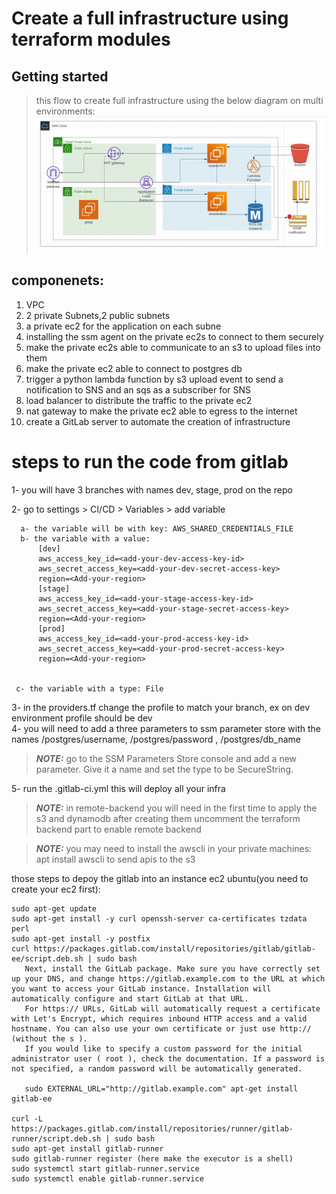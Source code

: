 # Create a full infrastructure using terraform modules 

## Getting started
> this flow to create full infrastructure using the below diagram on multi environments:
![alt architecture](https://github.com/sabreensalama/use-terraform-modules-to-create-full-infra/blob/main/diagram.jpeg)

## componenets:
1. VPC
2. 2 private Subnets,2 public subnets
3. a private ec2 for the application on each subne
4. installing the ssm agent on the private ec2s to connect to them securely
5. make the private ec2s able to communicate  to an s3 to upload files into them
5. make the private ec2 able to connect to postgres db 
6. trigger a python lambda function by s3 upload event to send a notification to SNS and an sqs as a subscriber for SNS
7. load balancer to distribute the traffic to the private ec2
8. nat gateway to make the private ec2 able to egress to the internet
7. create a GitLab server to automate the creation of infrastructure

# steps to run the code from gitlab
1- you will have 3 branches with names dev, stage, prod on the repo

2- go to settings > CI/CD > Variables > add variable 
  ```
    a- the variable will be with key: AWS_SHARED_CREDENTIALS_FILE 
    b- the variable with a value:
        [dev] 
        aws_access_key_id=<add-your-dev-access-key-id> 
        aws_secret_access_key=<add-your-dev-secret-access-key>
        region=<Add-your-region> 
        [stage] 
        aws_access_key_id=<add-your-stage-access-key-id> 
        aws_secret_access_key=<add-your-stage-secret-access-key> 
        region=<Add-your-region> 
        [prod] 
        aws_access_key_id=<add-your-prod-access-key-id> 
        aws_secret_access_key=<add-your-prod-secret-access-key> 
        region=<Add-your-region>   
     
        
   c- the variable with a type: File
   ```

3- in the providers.tf change the profile to match your branch, ex on dev environment profile should be dev <br>
4- you will need to add a three parameters to ssm parameter store with the names /postgres/username, /postgres/password , /postgres/db_name <br>
  > **_NOTE:_**  go to the SSM Parameters Store console and add a new parameter. Give it a name and set the type to be SecureString. <br>
  
5- run the .gitlab-ci.yml this will deploy all your infra

 > **_NOTE:_**  in remote-backend you will need in the first time to apply  the s3 and dynamodb after creating them uncomment the terraform backend part to enable remote backend  <br>
 
 > **_NOTE:_**  you may need to install the awscli in your private machines: apt install awscli to send apis to the s3 <br>
 
 
those steps to depoy the gitlab into an instance ec2 ubuntu(you need to create your ec2 first):
 ```
sudo apt-get update
sudo apt-get install -y curl openssh-server ca-certificates tzdata perl
sudo apt-get install -y postfix
curl https://packages.gitlab.com/install/repositories/gitlab/gitlab-ee/script.deb.sh | sudo bash
    Next, install the GitLab package. Make sure you have correctly set up your DNS, and change https://gitlab.example.com to the URL at which you want to access your GitLab instance. Installation will automatically configure and start GitLab at that URL.
    For https:// URLs, GitLab will automatically request a certificate with Let's Encrypt, which requires inbound HTTP access and a valid hostname. You can also use your own certificate or just use http:// (without the s ).
    If you would like to specify a custom password for the initial administrator user ( root ), check the documentation. If a password is not specified, a random password will be automatically generated.

    sudo EXTERNAL_URL="http://gitlab.example.com" apt-get install gitlab-ee

curl -L https://packages.gitlab.com/install/repositories/runner/gitlab-runner/script.deb.sh | sudo bash
sudo apt-get install gitlab-runner
sudo gitlab-runner register (here make the executor is a shell)
sudo systemctl start gitlab-runner.service
sudo systemctl enable gitlab-runner.service
 ```



    



